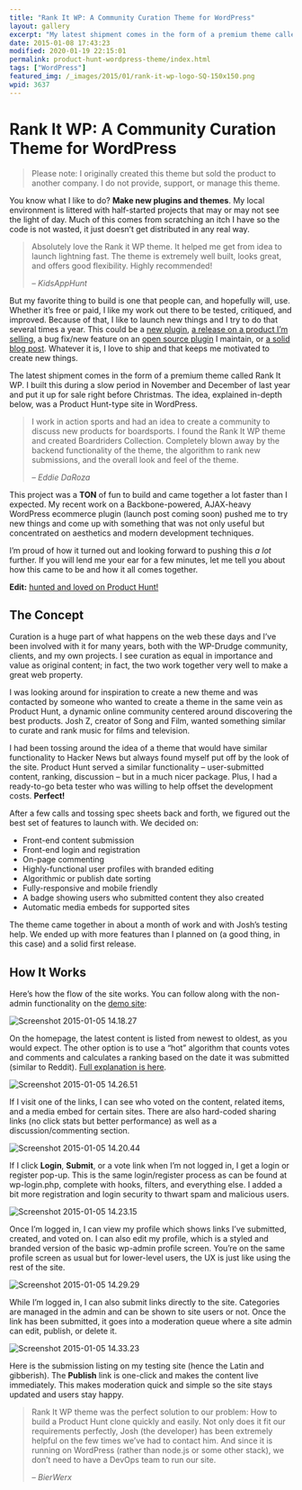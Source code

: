 ```yaml
---
title: "Rank It WP: A Community Curation Theme for WordPress"
layout: gallery
excerpt: "My latest shipment comes in the form of a premium theme called Rank It WP. The idea, explained in-depth after the jump, is a Product Hunt-type site in WordPress."
date: 2015-01-08 17:43:23
modified: 2020-01-19 22:15:01
permalink: product-hunt-wordpress-theme/index.html
tags: ["WordPress"]
featured_img: /_images/2015/01/rank-it-wp-logo-SQ-150x150.png
wpid: 3637
---
```


# Rank It WP: A Community Curation Theme for WordPress

> Please note: I originally created this theme but sold the product to another company. I do not provide, support, or manage this theme.

You know what I like to do? **Make new plugins and themes**. My local environment is littered with half-started projects that may or may not see the light of day. Much of this comes from scratching an itch I have so the code is not wasted, it just doesn’t get distributed in any real way.

> Absolutely love the Rank it WP theme. It helped me get from idea to launch lightning fast. The theme is extremely well built, looks great, and offers good flexibility. Highly recommended!
>
> *– KidsAppHunt*

But my favorite thing to build is one that people can, and hopefully will, use. Whether it’s free or paid, I like my work out there to be tested, critiqued, and improved. Because of that, I like to launch new things and I try to do that several times a year. This could be a [new plugin](http://theproperweb.com/product/google-news-wordpress/), [a release on a product I’m selling](http://wpdrudge.com/latest-release-version-2-6), a bug fix/new feature on an [open source plugin](https://wordpress.org/plugins/proper-contact-form/) I maintain, or [a solid blog post](http://wpdrudge.com/wordpress-rss-aggregator-theme). Whatever it is, I love to ship and that keeps me motivated to create new things.

The latest shipment comes in the form of a premium theme called Rank It WP. I built this during a slow period in November and December of last year and put it up for sale right before Christmas. The idea, explained in-depth below, was a Product Hunt-type site in WordPress.

> I work in action sports and had an idea to create a community to discuss new products for boardsports. I found the Rank It WP theme and created Boardriders Collection. Completely blown away by the backend functionality of the theme, the algorithm to rank new submissions, and the overall look and feel of the theme.
>
> *– Eddie DaRoza*

This project was a **TON** of fun to build and came together a lot faster than I expected. My recent work on a Backbone-powered, AJAX-heavy WordPress ecommerce plugin (launch post coming soon) pushed me to try new things and come up with something that was not only useful but concentrated on aesthetics and modern development techniques.

I’m proud of how it turned out and looking forward to pushing this *a lot* further. If you will lend me your ear for a few minutes, let me tell you about how this came to be and how it all comes together.

**Edit:** [hunted and loved on Product Hunt!](https://www.producthunt.com/tech/rank-it-wp)

The Concept
-----------

Curation is a huge part of what happens on the web these days and I’ve been involved with it for many years, both with the WP-Drudge community, clients, and my own projects. I see curation as equal in importance and value as original content; in fact, the two work together very well to make a great web property.

I was looking around for inspiration to create a new theme and was contacted by someone who wanted to create a theme in the same vein as Product Hunt, a dynamic online community centered around discovering the best products. Josh Z, creator of Song and Film, wanted something similar to curate and rank music for films and television.

I had been tossing around the idea of a theme that would have similar functionality to Hacker News but always found myself put off by the look of the site. Product Hunt served a similar functionality – user-submitted content, ranking, discussion – but in a much nicer package. Plus, I had a ready-to-go beta tester who was willing to help offset the development costs. **Perfect!**

After a few calls and tossing spec sheets back and forth, we figured out the best set of features to launch with. We decided on:

- Front-end content submission
- Front-end login and registration
- On-page commenting
- Highly-functional user profiles with branded editing
- Algorithmic or publish date sorting
- Fully-responsive and mobile friendly
- A badge showing users who submitted content they also created
- Automatic media embeds for supported sites

The theme came together in about a month of work and with Josh’s testing help. We ended up with more features than I planned on (a good thing, in this case) and a solid first release.

How It Works
------------

Here’s how the flow of the site works. You can follow along with the non-admin functionality on the [demo site](http://demo.rankitwp.com/):

![Screenshot 2015-01-05 14.18.27](/_images/2015/01/Screenshot-2015-01-05-14.18.27.png)

On the homepage, the latest content is listed from newest to oldest, as you would expect. The other option is to use a “hot” algorithm that counts votes and comments and calculates a ranking based on the date it was submitted (similar to Reddit). [Full explanation is here](http://rankitwp.com/docs/content-ordering/).

![Screenshot 2015-01-05 14.26.51](/_images/2015/01/Screenshot-2015-01-05-14.26.51.png)

If I visit one of the links, I can see who voted on the content, related items, and a media embed for certain sites. There are also hard-coded sharing links (no click stats but better performance) as well as a discussion/commenting section.

![Screenshot 2015-01-05 14.20.44](/_images/2015/01/Screenshot-2015-01-05-14.20.44.png)

If I click **Login**, **Submit**, or a vote link when I’m not logged in, I get a login or register pop-up. This is the same login/register process as can be found at wp-login.php, complete with hooks, filters, and everything else. I added a bit more registration and login security to thwart spam and malicious users.

![Screenshot 2015-01-05 14.23.15](/_images/2015/01/Screenshot-2015-01-05-14.23.15.png)

Once I’m logged in, I can view my profile which shows links I’ve submitted, created, and voted on. I can also edit my profile, which is a styled and branded version of the basic wp-admin profile screen. You’re on the same profile screen as usual but for lower-level users, the UX is just like using the rest of the site.

![Screenshot 2015-01-05 14.29.29](/_images/2015/01/Screenshot-2015-01-05-14.29.29.png)

While I’m logged in, I can also submit links directly to the site. Categories are managed in the admin and can be shown to site users or not. Once the link has been submitted, it goes into a moderation queue where a site admin can edit, publish, or delete it.

![Screenshot 2015-01-05 14.33.23](/_images/2015/01/Screenshot-2015-01-05-14.33.23.png)

Here is the submission listing on my testing site (hence the Latin and gibberish). The **Publish** link is one-click and makes the content live immediately. This makes moderation quick and simple so the site stays updated and users stay happy.

> Rank It WP theme was the perfect solution to our problem: How to build a Product Hunt clone quickly and easily. Not only does it fit our requirements perfectly, Josh (the developer) has been extremely helpful on the few times we’ve had to contact him. And since it is running on WordPress (rather than node.js or some other stack), we don’t need to have a DevOps team to run our site.
>
> *– BierWerx*
